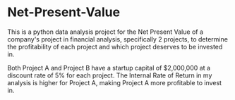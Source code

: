 # Net-Present-Value

This is a python data analysis project for the Net Present Value of a company's project in financial analysis, specifically 2 projects, to determine the profitability of each project and which project deserves to be invested in.

Both Project A and Project B have a startup capital of $2,000,000 at a discount rate of 5% for each project.
The Internal Rate of Return in my analysis is higher for Project A, making Project A more profitable to invest in.
